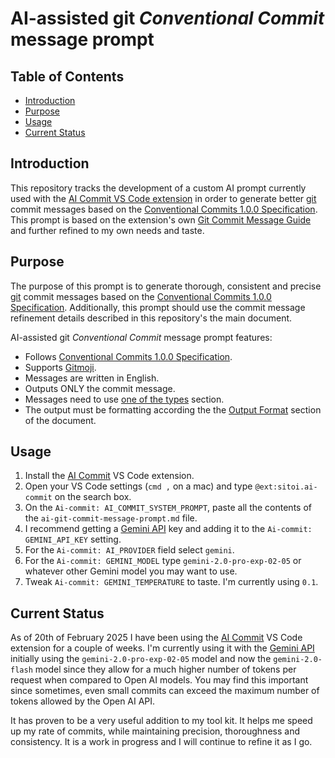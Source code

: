 # AI-assisted git _Conventional Commit_ message prompt

## Table of Contents

- [Introduction](#introduction)
- [Purpose](#purpose)
- [Usage](#usage)
- [Current Status](#current-status)

## Introduction

This repository tracks the development of a custom AI prompt currently used with the [AI Commit VS Code extension](https://marketplace.visualstudio.com/items?itemName=Sitoi.ai-commit) in order to generate better [git](https://git-scm.com) commit messages based on the [Conventional Commits 1.0.0 Specification](https://www.conventionalcommits.org/en/v1.0.0/). This prompt is based on the extension's own [Git Commit Message Guide](https://github.com/Sitoi/ai-commit/blob/main/prompt/with_gitmoji.md) and further refined to my own needs and taste.

## Purpose

The purpose of this prompt is to generate thorough, consistent and precise [git](https://git-scm.com) commit messages based on the [Conventional Commits 1.0.0 Specification](https://www.conventionalcommits.org/en/v1.0.0/). Additionally, this prompt should use the commit message refinement details described in this repository's the main document.

AI-assisted git _Conventional Commit_ message prompt features:

- Follows [Conventional Commits 1.0.0 Specification](https://www.conventionalcommits.org/en/v1.0.0/).
- Supports [Gitmoji](https://github.com/carloscuesta/gitmoji).
- Messages are written in English.
- Outputs ONLY the commit message.
- Messages need to use [one of the types](./prompts/conventional-commit-with-gitmoji-ai-prompt.md#more-information-about-types) section.
- The output must be formatting according the the [Output Format](./prompts/conventional-commit-with-gitmoji-ai-prompt.md#output-format) section of the document.

## Usage

1. Install the [AI Commit](https://marketplace.visualstudio.com/items?itemName=Sitoi.ai-commit) VS Code extension.
2. Open your VS Code settings (`cmd ,` on a mac) and type `@ext:sitoi.ai-commit` on the search box.
3. On the `Ai-commit: AI_COMMIT_SYSTEM_PROMPT`, paste all the contents of the `ai-git-commit-message-prompt.md` file.
4. I recommend getting a [Gemini API](https://ai.google.dev) key and adding it to the `Ai-commit: GEMINI_API_KEY` setting.
5. For the `Ai-commit: AI_PROVIDER` field select `gemini`.
6. For the `Ai-commit: GEMINI_MODEL` type `gemini-2.0-pro-exp-02-05` or whatever other Gemini model you may want to use.
7. Tweak `Ai-commit: GEMINI_TEMPERATURE` to taste. I'm currently using `0.1`.

## Current Status

As of 20th of February 2025 I have been using the [AI Commit](https://marketplace.visualstudio.com/items?itemName=Sitoi.ai-commit) VS Code extension for a couple of weeks. I'm currently using it with the [Gemini API](https://ai.google.dev) initially using the `gemini-2.0-pro-exp-02-05` model and now the `gemini-2.0-flash` model since they allow for a much higher number of tokens per request when compared to Open AI models. You may find this important since sometimes, even small commits can exceed the maximum number of tokens allowed by the Open AI API.

It has proven to be a very useful addition to my tool kit. It helps me speed up my rate of commits, while maintaining precision, thoroughness and consistency. It is a work in progress and I will continue to refine it as I go.
